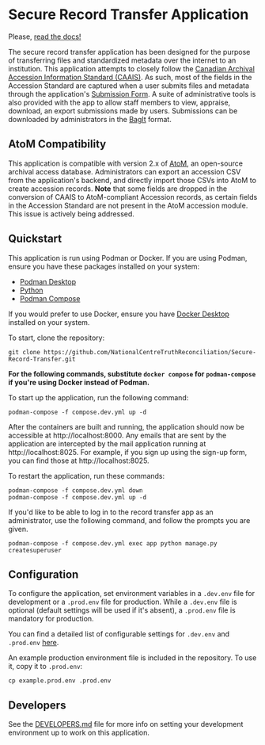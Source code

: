 # Secure Record Transfer Application

Please, [read the docs!](https://secure-record-transfer.readthedocs.io/en/latest/)

The secure record transfer application has been designed for the purpose of transferring files and standardized metadata over the internet to an institution. This application attempts to closely follow the [Canadian Archival Accession Information Standard (CAAIS)](https://archivescanada.ca/wp-content/uploads/2023/07/CAAIS_2019May15_EN.pdf). As such, most of the fields in the Accession Standard are captured when a user submits files and metadata through the application's [Submission Form](https://secure-record-transfer.readthedocs.io/en/latest/application_overview/submission-form.html). A suite of administrative tools is also provided with the app to allow staff members to view, appraise, download, an export submissions made by users. Submissions can be downloaded by administrators in the [BagIt](https://datatracker.ietf.org/doc/html/rfc8493) format.

## AtoM Compatibility

This application is compatible with version 2.x of [AtoM](https://www.accesstomemory.org/en/), an open-source archival access database. Administrators can export an accession CSV from the application's backend, and directly import those CSVs into AtoM to create accession records. **Note** that some fields are dropped in the conversion of CAAIS to AtoM-compliant Accession records, as certain fields in the Accession Standard are not present in the AtoM accession module. This issue is actively being addressed.

## Quickstart

This application is run using Podman or Docker. If you are using Podman, ensure you have these packages installed on your system:

- [Podman Desktop](https://podman-desktop.io/)
- [Python](https://python.org)
- [Podman Compose](https://github.com/containers/podman-compose)

If you would prefer to use Docker, ensure you have [Docker Desktop](https://www.docker.com/products/docker-desktop) installed on your system.

To start, clone the repository:

```shell
git clone https://github.com/NationalCentreTruthReconciliation/Secure-Record-Transfer.git
```

**For the following commands, substitute `docker compose` for `podman-compose` if you're using Docker instead of Podman.**

To start up the application, run the following command:

```shell
podman-compose -f compose.dev.yml up -d
```

After the containers are built and running, the application should now be accessible at http://localhost:8000. Any emails that are sent by the application are intercepted by the mail application running at http://localhost:8025. For example, if you sign up using the sign-up form, you can find those at http://localhost:8025.

To restart the application, run these commands:

```shell
podman-compose -f compose.dev.yml down
podman-compose -f compose.dev.yml up -d
```

If you'd like to be able to log in to the record transfer app as an administrator, use the following command, and follow the prompts you are given.

```shell
podman-compose -f compose.dev.yml exec app python manage.py createsuperuser
```

## Configuration
To configure the application, set environment variables in a `.dev.env` file for development or a `.prod.env` file for production. While a `.dev.env` file is optional (default settings will be used if it's absent), a `.prod.env` file is mandatory for production.

You can find a detailed list of configurable settings for `.dev.env` and `.prod.env` [here](https://secure-record-transfer.readthedocs.io/en/latest/settings/index.html).

An example production environment file is included in the repository. To use it, copy it to `.prod.env`:

```shell
cp example.prod.env .prod.env
```

## Developers

See the [DEVELOPERS.md](DEVELOPERS.md) file for more info on setting your development environment up to work on this application.
